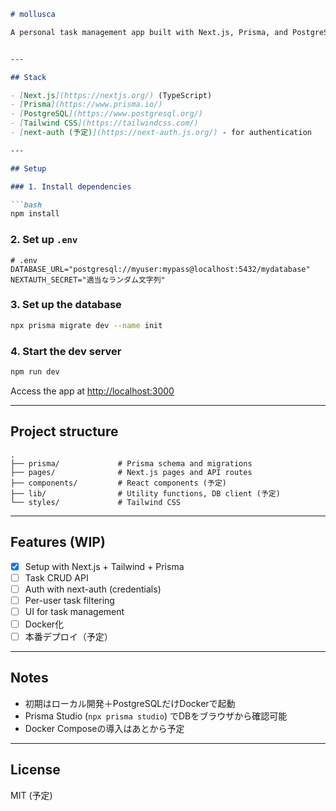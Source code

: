 

```markdown
# mollusca

A personal task management app built with Next.js, Prisma, and PostgreSQL.


---

## Stack

- [Next.js](https://nextjs.org/) (TypeScript)
- [Prisma](https://www.prisma.io/)
- [PostgreSQL](https://www.postgresql.org/)
- [Tailwind CSS](https://tailwindcss.com/)
- [next-auth (予定)](https://next-auth.js.org/) - for authentication

---

## Setup

### 1. Install dependencies

```bash
npm install
```

### 2. Set up `.env`

```dotenv
# .env
DATABASE_URL="postgresql://myuser:mypass@localhost:5432/mydatabase"
NEXTAUTH_SECRET="適当なランダム文字列"
```

### 3. Set up the database

```bash
npx prisma migrate dev --name init
```

### 4. Start the dev server

```bash
npm run dev
```

Access the app at [http://localhost:3000](http://localhost:3000)

---

##  Project structure

```text
.
├── prisma/             # Prisma schema and migrations
├── pages/              # Next.js pages and API routes
├── components/         # React components (予定)
├── lib/                # Utility functions, DB client (予定)
└── styles/             # Tailwind CSS
```

---

## Features (WIP)

- [x] Setup with Next.js + Tailwind + Prisma
- [ ] Task CRUD API
- [ ] Auth with next-auth (credentials)
- [ ] Per-user task filtering
- [ ] UI for task management
- [ ] Docker化
- [ ] 本番デプロイ（予定）

---

## Notes

- 初期はローカル開発＋PostgreSQLだけDockerで起動
- Prisma Studio (`npx prisma studio`) でDBをブラウザから確認可能
- Docker Composeの導入はあとから予定

---

## License

MIT (予定)

